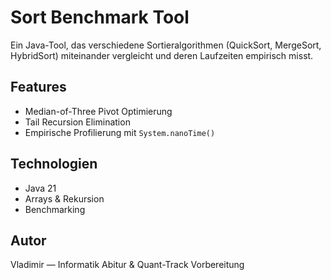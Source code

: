 # Sort Benchmark Tool

Ein Java-Tool, das verschiedene Sortieralgorithmen (QuickSort, MergeSort, HybridSort)
miteinander vergleicht und deren Laufzeiten empirisch misst.

## Features
- Median-of-Three Pivot Optimierung
- Tail Recursion Elimination
- Empirische Profilierung mit `System.nanoTime()`

## Technologien
- Java 21
- Arrays & Rekursion
- Benchmarking

## Autor
Vladimir — Informatik Abitur & Quant-Track Vorbereitung
